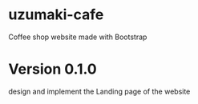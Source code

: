 # uzumaki-cafe
Coffee shop website made with Bootstrap

# Version 0.1.0
design and implement the Landing page of the website
